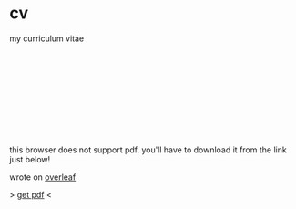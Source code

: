 # cv

my curriculum vitae

<object data="https://github.com/kappanneo/cv/releases/latest/download/cv.pdf" type="application/pdf" width="700px" height="700px">
    <embed src="https://github.com/kappanneo/cv/releases/latest/download/cv.pdf">
        <p>this browser does not support pdf. you'll have to download it from the link just below!</p>
    </embed>
</object>

wrote on [overleaf](https://www.overleaf.com/)

\> [get pdf](https://github.com/kappanneo/cv/releases/latest/download/cv.pdf) <

